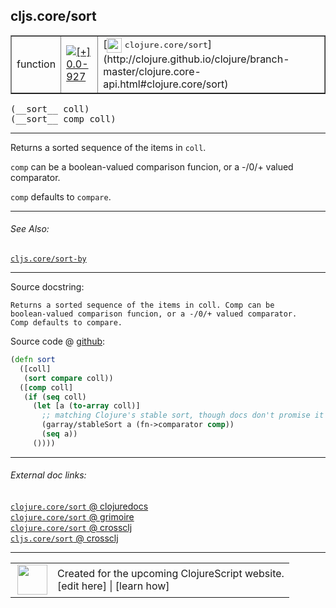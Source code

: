 ## cljs.core/sort



 <table border="1">
<tr>
<td>function</td>
<td><a href="https://github.com/cljsinfo/cljs-api-docs/tree/0.0-927"><img valign="middle" alt="[+] 0.0-927" title="Added in 0.0-927" src="https://img.shields.io/badge/+-0.0--927-lightgrey.svg"></a> </td>
<td>
[<img height="24px" valign="middle" src="http://i.imgur.com/1GjPKvB.png"> <samp>clojure.core/sort</samp>](http://clojure.github.io/clojure/branch-master/clojure.core-api.html#clojure.core/sort)
</td>
</tr>
</table>


 <samp>
(__sort__ coll)<br>
</samp>
 <samp>
(__sort__ comp coll)<br>
</samp>

---

Returns a sorted sequence of the items in `coll`.

`comp` can be a boolean-valued comparison funcion, or a -/0/+ valued comparator.

`comp` defaults to `compare`.



---


###### See Also:

[`cljs.core/sort-by`](../cljs.core/sort-by.md)<br>

---


Source docstring:

```
Returns a sorted sequence of the items in coll. Comp can be
boolean-valued comparison funcion, or a -/0/+ valued comparator.
Comp defaults to compare.
```


Source code @ [github](https://github.com/clojure/clojurescript/blob/r2277/src/cljs/cljs/core.cljs#L1536-L1548):

```clj
(defn sort
  ([coll]
   (sort compare coll))
  ([comp coll]
   (if (seq coll)
     (let [a (to-array coll)]
       ;; matching Clojure's stable sort, though docs don't promise it
       (garray/stableSort a (fn->comparator comp))
       (seq a))
     ())))
```

<!--
Repo - tag - source tree - lines:

 <pre>
clojurescript @ r2277
└── src
    └── cljs
        └── cljs
            └── <ins>[core.cljs:1536-1548](https://github.com/clojure/clojurescript/blob/r2277/src/cljs/cljs/core.cljs#L1536-L1548)</ins>
</pre>

-->

---



###### External doc links:

[`clojure.core/sort` @ clojuredocs](http://clojuredocs.org/clojure.core/sort)<br>
[`clojure.core/sort` @ grimoire](http://conj.io/store/v1/org.clojure/clojure/1.7.0-beta3/clj/clojure.core/sort/)<br>
[`clojure.core/sort` @ crossclj](http://crossclj.info/fun/clojure.core/sort.html)<br>
[`cljs.core/sort` @ crossclj](http://crossclj.info/fun/cljs.core.cljs/sort.html)<br>

---

 <table>
<tr><td>
<img valign="middle" align="right" width="48px" src="http://i.imgur.com/Hi20huC.png">
</td><td>
Created for the upcoming ClojureScript website.<br>
[edit here] | [learn how]
</td></tr></table>

[edit here]:https://github.com/cljsinfo/cljs-api-docs/blob/master/cljsdoc/cljs.core/sort.cljsdoc
[learn how]:https://github.com/cljsinfo/cljs-api-docs/wiki/cljsdoc-files

<!--

This information was too distracting to show to readers, but I'll leave it
commented here since it is helpful to:

- pretty-print the data used to generate this document
- and show how to retrieve that data



The API data for this symbol:

```clj
{:description "Returns a sorted sequence of the items in `coll`.\n\n`comp` can be a boolean-valued comparison funcion, or a -/0/+ valued comparator.\n\n`comp` defaults to `compare`.",
 :ns "cljs.core",
 :name "sort",
 :signature ["[coll]" "[comp coll]"],
 :history [["+" "0.0-927"]],
 :type "function",
 :related ["cljs.core/sort-by"],
 :full-name-encode "cljs.core/sort",
 :source {:code "(defn sort\n  ([coll]\n   (sort compare coll))\n  ([comp coll]\n   (if (seq coll)\n     (let [a (to-array coll)]\n       ;; matching Clojure's stable sort, though docs don't promise it\n       (garray/stableSort a (fn->comparator comp))\n       (seq a))\n     ())))",
          :title "Source code",
          :repo "clojurescript",
          :tag "r2277",
          :filename "src/cljs/cljs/core.cljs",
          :lines [1536 1548]},
 :full-name "cljs.core/sort",
 :clj-symbol "clojure.core/sort",
 :docstring "Returns a sorted sequence of the items in coll. Comp can be\nboolean-valued comparison funcion, or a -/0/+ valued comparator.\nComp defaults to compare."}

```

Retrieve the API data for this symbol:

```clj
;; from Clojure REPL
(require '[clojure.edn :as edn])
(-> (slurp "https://raw.githubusercontent.com/cljsinfo/cljs-api-docs/catalog/cljs-api.edn")
    (edn/read-string)
    (get-in [:symbols "cljs.core/sort"]))
```

-->
